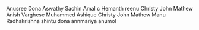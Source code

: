 Anusree
Dona
Aswathy
Sachin 
Amal c
Hemanth
reenu
Christy John Mathew
Anish Varghese
Muhammed Ashique
Christy John Mathew
Manu Radhakrishna
shintu
dona
annmariya
anumol

